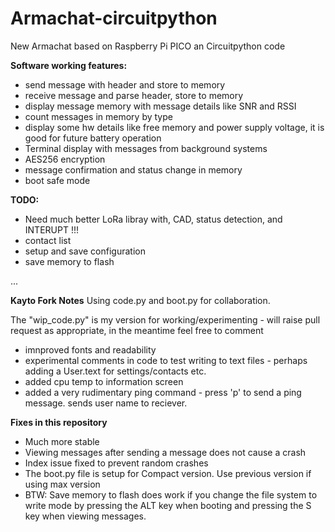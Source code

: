 # Armachat-circuitpython
New Armachat based on Raspberry Pi PICO an Circuitpython code

**Software working features:**

- send message with header and store to memory
- receive message and parse header, store to memory
- display message memory with message details like SNR and RSSI
- count messages in memory by type
- display some hw details like free memory and power supply voltage, it is good for future battery operation
- Terminal display with messages from background systems
- AES256 encryption
- message confirmation and status change in memory
- boot safe mode


**TODO:**

- Need much better LoRa libray with, CAD, status detection, and INTERUPT !!!
- contact list
- setup and save configuration
- save memory to flash

...

**Kayto Fork Notes**
Using code.py and boot.py for collaboration.

The "wip_code.py" is my version for working/experimenting -  will raise pull request as appropriate, in the meantime feel free to comment
- imnproved fonts and readability
- experimental comments in code to test writing to text files - perhaps adding a User.text for settings/contacts etc.
- added cpu temp to information screen
- added a very rudimentary ping command - press 'p' to send a ping message. sends user name to reciever.

**Fixes in this repository**

- Much more stable
- Viewing messages after sending a message does not cause a crash
- Index issue fixed to prevent random crashes
- The boot.py file is setup for Compact version. Use previous version if using max version
- BTW: Save memory to flash does work if you change the file system to write mode by pressing the ALT key when booting and pressing the S key when viewing messages.
